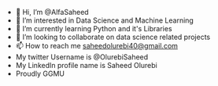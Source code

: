 - 👋 Hi, I’m @AlfaSaheed
- 👀 I’m interested in Data Science and Machine Learning
- 🌱 I’m currently learning Python and it's Libraries 
- 💞️ I’m looking to collaborate on data science related projects 
- 📫 How to reach me saheedolurebi40@gmail.com
- My twitter Username is @OlurebiSaheed
- My LinkedIn profile name is Saheed Olurebi
- Proudly GGMU 

<!---
AlfaSaheed/AlfaSaheed is a ✨ special ✨ repository because its `README.md` (this file) appears on your GitHub profile.
You can click the Preview link to take a look at your changes.
--->
